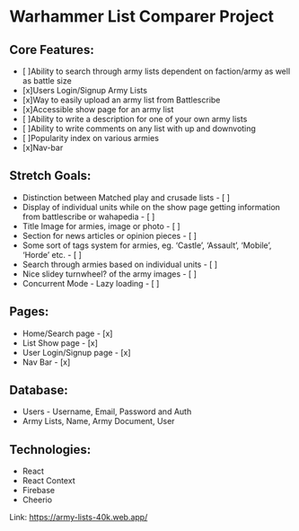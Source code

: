 # Warhammer List Comparer Project

## Core Features:

- [ ]Ability to search through army lists dependent on faction/army as well as battle size
- [x]Users Login/Signup Army Lists
- [x]Way to easily upload an army list from Battlescribe
- [x]Accessible show page for an army list
- [ ]Ability to write a description for one of your own army lists
- [ ]Ability to write comments on any list with up and downvoting
- [ ]Popularity index on various armies
- [x]Nav-bar

## Stretch Goals:

- Distinction between Matched play and crusade lists - [ ]
- Display of individual units while on the show page getting information from battlescribe or wahapedia - [ ]
- Title Image for armies, image or photo - [ ]
- Section for news articles or opinion pieces - [ ]
- Some sort of tags system for armies, eg. ‘Castle’, ‘Assault’, ‘Mobile’, ‘Horde’ etc. - [ ]
- Search through armies based on individual units - [ ]
- Nice slidey turnwheel? of the army images - [ ]
- Concurrent Mode - Lazy loading - [ ]

## Pages:
	
- Home/Search page - [x]
- List Show page - [x]
- User Login/Signup page - [x]
- Nav Bar - [x]

## Database:

- Users - Username, Email, Password and Auth
- Army Lists, Name, Army Document, User

## Technologies:
- React
- React Context
- Firebase
- Cheerio

Link: https://army-lists-40k.web.app/
